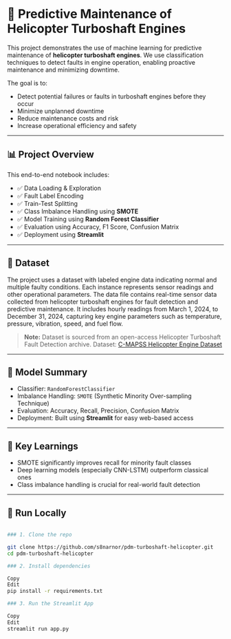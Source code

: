 # 🚁 Predictive Maintenance of Helicopter Turboshaft Engines

This project demonstrates the use of machine learning for predictive maintenance of **helicopter turboshaft engines**. We use classification techniques to detect faults in engine operation, enabling proactive maintenance and minimizing downtime.

The goal is to:

- Detect potential failures or faults in turboshaft engines before they occur
- Minimize unplanned downtime
- Reduce maintenance costs and risk
- Increase operational efficiency and safety

---

## 📊 Project Overview

This end-to-end notebook includes:

- ✅ Data Loading & Exploration  
- ✅ Fault Label Encoding  
- ✅ Train-Test Splitting  
- ✅ Class Imbalance Handling using **SMOTE**  
- ✅ Model Training using **Random Forest Classifier**  
- ✅ Evaluation using Accuracy, F1 Score, Confusion Matrix  
- ✅ Deployment using **Streamlit**

---

## 📁 Dataset

The project uses a dataset with labeled engine data indicating normal and multiple faulty conditions. Each instance represents sensor readings and other operational parameters.
The data file contains real-time sensor data collected from helicopter turboshaft engines for fault detection and predictive maintenance. It includes hourly readings from March 1, 2024, to December 31, 2024, capturing key engine parameters such as temperature, pressure, vibration, speed, and fuel flow.

> **Note:** Dataset is sourced from an open-access Helicopter Turboshaft Fault Detection archive. Dataset: [C-MAPSS Helicopter Engine Dataset](https://www.kaggle.com/datasets/ziya07/helicopter-turboshaft-detection-dataset)


---

## 🧪 Model Summary

- Classifier: `RandomForestClassifier`
- Imbalance Handling: `SMOTE` (Synthetic Minority Over-sampling Technique)
- Evaluation: Accuracy, Recall, Precision, Confusion Matrix
- Deployment: Built using **Streamlit** for easy web-based access

---

## 🧠 Key Learnings
- SMOTE significantly improves recall for minority fault classes
- Deep learning models (especially CNN-LSTM) outperform classical ones
- Class imbalance handling is crucial for real-world fault detection

---

## 🚀 Run Locally

```bash

### 1. Clone the repo

git clone https://github.com/s8narnor/pdm-turboshaft-helicopter.git
cd pdm-turboshaft-helicopter

### 2. Install dependencies

Copy
Edit
pip install -r requirements.txt

### 3. Run the Streamlit App

Copy
Edit
streamlit run app.py

